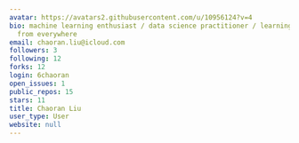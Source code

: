 ```yaml
---
avatar: https://avatars2.githubusercontent.com/u/10956124?v=4
bio: machine learning enthusiast / data science practitioner / learning data science
  from everywhere
email: chaoran.liu@icloud.com
followers: 3
following: 12
forks: 12
login: 6chaoran
open_issues: 1
public_repos: 15
stars: 11
title: Chaoran Liu
user_type: User
website: null
---
```

